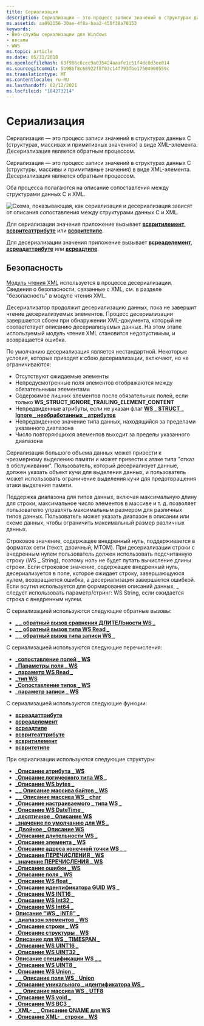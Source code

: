 ```yaml
---
title: Сериализация
description: Сериализация — это процесс записи значений в структурах данных C (структурах, массивах и примитивных значениях) в виде XML-элемента. Десериализация является обратным процессом.
ms.assetid: aa092156-30ae-4f8a-baa2-450f38a78153
keywords:
- Веб-службы сериализации для Windows
- ввсапи
- WWS
ms.topic: article
ms.date: 05/31/2018
ms.openlocfilehash: 63f986c6cec9a035424aaafe1c51f4dc0d3ee014
ms.sourcegitcommit: 5b98bf8c68922f8f03c14f793fbe17504900559c
ms.translationtype: MT
ms.contentlocale: ru-RU
ms.lasthandoff: 02/12/2021
ms.locfileid: "104273214"
---
```

# <a name="serialization"></a>Сериализация

Сериализация — это процесс записи значений в структурах данных C (структурах, массивах и примитивных значениях) в виде XML-элемента. Десериализация является обратным процессом.


Сериализация — это процесс записи значений в структурах данных C (структуры, массивы и примитивные значения) в виде XML-элемента. Десериализация является обратным процессом.

Оба процесса полагаются на описание сопоставления между структурами данных C и XML.

![Схема, показывающая, как сериализация и десериализация зависят от описания сопоставления между структурами данных C и XML.](images/xmlmapping.png)

Для сериализации значения приложение вызывает [**всвритилемент**](/windows/desktop/api/WebServices/nf-webservices-wswriteelement), [**всвритеаттрибуте**](/windows/desktop/api/WebServices/nf-webservices-wswriteattribute) или [**всвритетипе**](/windows/desktop/api/WebServices/nf-webservices-wswritetype).

Для десериализации значения приложение вызывает [**всреаделемент**](/windows/desktop/api/WebServices/nf-webservices-wsreadelement), [**всреадаттрибуте**](/windows/desktop/api/WebServices/nf-webservices-wsreadattribute) или [**всреадтипе**](/windows/desktop/api/WebServices/nf-webservices-wsreadtype).

## <a name="security"></a>Безопасность

[Модуль чтения XML](xml-reader.md) используется в процессе десериализации. Сведения о безопасности, связанные с XML, см. в разделе "безопасность" в модуле чтения XML.

Десериализатор продолжит десериализацию данных, пока не завершит чтение десериализуемых элементов. Процесс десериализации завершается сбоем при обнаружении XML-документа, который не соответствует описанию десериализуемых данных. На этом этапе используемый модуль чтения XML становится недопустимым, и возвращается ошибка.

По умолчанию десериализация является нестандартной. Некоторые условия, которые приводят к сбою десериализации, включают, но не ограничиваются:

-   Отсутствуют ожидаемые элементы
-   Непредусмотренные поля элементов отображаются между обязательными элементами
-   Содержимое лишних элементов после обязательных полей, если только **WS_STRUCT_IGNORE_TRAILING_ELEMENT_CONTENT**
-   Непредвиденные атрибуты, если не указан флаг [**WS \_ STRUCT \_ Ignore \_ необработанных \_ атрибутов**](https://msdn.microsoft.com/library/Dd323454(v=VS.85).aspx)
-   Непредвиденное значение типа данных, находящийся за пределами указанного диапазона
-   Число повторяющихся элементов выходит за пределы указанного диапазона

Сериализация большого объема данных может привести к чрезмерному выделению памяти и может привести к атаке типа "отказ в обслуживании". Пользователь, который десериализует данные, должен указать объект кучи для выделения данных, и пользователь может использовать ограничение выделения кучи для предотвращения атаки выделения памяти.

Поддержка диапазона для типов данных, включая максимальную длину для строки, максимальное число элементов в массиве и т. д. позволяет пользователю управлять максимальным размером для различных типов данных. Пользователь может указать диапазон в описании или схеме данных, чтобы ограничить максимальный размер различных данных.

Строковое значение, содержащее внедренный нуль, поддерживается в форматах сети (текст, двоичный, MTOM). При десериализации строки с внедренным нулем пользователь должен использовать подсчитанную строку (WS \_ String), поэтому ноль не будет путать вычисление длины строки. Если строковое значение, содержащее внедренный нуль, десериализуется в поле, которое ожидает строку, завершающуюся нулем, возвращается ошибка, а десериализация завершается ошибкой. Если всутил используется для формирования описаний данных, \_ следует использовать параметр/стринг: WS String, если ожидается строка с внедренным нулем.

С сериализацией используются следующие обратные вызовы:

-   [**\_ \_ обратный вызов сравнения ДЛИТЕЛЬности WS \_**](/windows/desktop/api/WebServices/nc-webservices-ws_duration_comparison_callback)
-   [**\_ \_ обратный вызов типа WS Read \_**](/windows/desktop/api/WebServices/nc-webservices-ws_read_type_callback)
-   [**\_ \_ обратный вызов типа записи WS \_**](/windows/desktop/api/WebServices/nc-webservices-ws_write_type_callback)

С сериализацией используются следующие перечисления:

-   [**\_сопоставление полей \_ WS**](/windows/desktop/api/WebServices/ne-webservices-ws_field_mapping)
-   [**\_Параметры поля \_ WS**](/windows/win32/api/webservices/ne-webservices-ws_xml_reader_encoding_type)
-   [**\_параметр WS Read \_**](/windows/desktop/api/WebServices/ne-webservices-ws_read_option)
-   [**\_тип WS**](/windows/desktop/api/WebServices/ne-webservices-ws_type)
-   [**\_Сопоставление типов \_ WS**](/windows/desktop/api/WebServices/ne-webservices-ws_type_mapping)
-   [**\_параметр записи \_ WS**](/windows/desktop/api/WebServices/ne-webservices-ws_write_option)

С сериализацией используются следующие функции:

-   [**всреадаттрибуте**](/windows/desktop/api/WebServices/nf-webservices-wsreadattribute)
-   [**всреаделемент**](/windows/desktop/api/WebServices/nf-webservices-wsreadelement)
-   [**всреадтипе**](/windows/desktop/api/WebServices/nf-webservices-wsreadtype)
-   [**всвритеаттрибуте**](/windows/desktop/api/WebServices/nf-webservices-wswriteattribute)
-   [**всвритилемент**](/windows/desktop/api/WebServices/nf-webservices-wswriteelement)
-   [**всвритетипе**](/windows/desktop/api/WebServices/nf-webservices-wswritetype)

При сериализации используются следующие структуры:

-   [**\_Описание атрибута \_ WS**](/windows/desktop/api/WebServices/ns-webservices-ws_attribute_description)
-   [**\_Описание логического типа WS \_**](/windows/desktop/api/WebServices/ns-webservices-ws_bool_description)
-   [**\_Описание WS bytes \_**](/windows/desktop/api/WebServices/ns-webservices-ws_bytes_description)
-   [**\_ \_ Описание массива байтов \_ WS**](/windows/desktop/api/WebServices/ns-webservices-ws_byte_array_description)
-   [**\_ \_ Описание массива WS \_ char**](/windows/desktop/api/WebServices/ns-webservices-ws_char_array_description)
-   [**\_Описание настраиваемого \_ типа WS \_**](/windows/desktop/api/WebServices/ns-webservices-ws_custom_type_description)
-   [**\_Описание WS DateTime \_**](/windows/desktop/api/WebServices/ns-webservices-ws_datetime_description)
-   [**\_десятичное \_ Описание WS**](/windows/desktop/api/WebServices/ns-webservices-ws_decimal_description)
-   [**\_значение по умолчанию для WS \_**](/windows/desktop/api/WebServices/ns-webservices-ws_default_value)
-   [**\_Двойное \_ Описание WS**](/windows/desktop/api/WebServices/ns-webservices-ws_double_description)
-   [**\_Описание длительности WS \_**](/windows/desktop/api/WebServices/ns-webservices-ws_duration_description)
-   [**\_Описание элемента \_ WS**](/windows/desktop/api/WebServices/ns-webservices-ws_element_description)
-   [**\_Описание адреса конечной точки WS \_ \_**](/windows/desktop/api/WebServices/ns-webservices-ws_endpoint_address_description)
-   [**\_Описание ПЕРЕЧИСЛЕНИЯ \_ WS**](/windows/desktop/api/WebServices/ns-webservices-ws_enum_description)
-   [**\_значение ПЕРЕЧИСЛЕНИЯ \_ WS**](/windows/desktop/api/WebServices/ns-webservices-ws_enum_value)
-   [**\_Описание ошибки \_ WS**](/windows/desktop/api/WebServices/ns-webservices-ws_fault_description)
-   [**\_Описание поля \_ WS**](/windows/desktop/api/WebServices/ns-webservices-ws_field_description)
-   [**\_Описание WS float \_**](/windows/desktop/api/WebServices/ns-webservices-ws_float_description)
-   [**\_Описание идентификатора GUID WS \_**](/windows/desktop/api/WebServices/ns-webservices-ws_guid_description)
-   [**\_Описание WS INT16 \_**](/windows/desktop/api/WebServices/ns-webservices-ws_int16_description)
-   [**\_Описание WS Int32 \_**](/windows/desktop/api/WebServices/ns-webservices-ws_int32_description)
-   [**\_Описание WS Int64 \_**](/windows/desktop/api/WebServices/ns-webservices-ws_int64_description)
-   [**Описание "WS \_ INT8" \_**](/windows/desktop/api/WebServices/ns-webservices-ws_int8_description)
-   [**\_диапазон элементов \_ WS**](/windows/desktop/api/WebServices/ns-webservices-ws_item_range)
-   [**\_Описание строки \_ WS**](/windows/desktop/api/WebServices/ns-webservices-ws_string_description)
-   [**\_Описание структуры \_ WS**](/windows/desktop/api/WebServices/ns-webservices-ws_struct_description)
-   [**Описание для WS \_ TIMESPAN \_**](/windows/desktop/api/WebServices/ns-webservices-ws_timespan_description)
-   [**\_Описание WS UINT16 \_**](/windows/desktop/api/WebServices/ns-webservices-ws_uint16_description)
-   [**\_Описание WS UINT32 \_**](/windows/desktop/api/WebServices/ns-webservices-ws_uint32_description)
-   [**Описание спецификации WS \_ \_**](/windows/desktop/api/WebServices/ns-webservices-ws_uint64_description)
-   [**\_Описание WS UINT8 \_**](/windows/desktop/api/WebServices/ns-webservices-ws_uint8_description)
-   [**\_Описание WS Union \_**](/windows/desktop/api/WebServices/ns-webservices-ws_union_description)
-   [**\_ \_ Описание поля WS \_ Union**](/windows/desktop/api/WebServices/ns-webservices-ws_union_field_description)
-   [**\_Описание уникального \_ идентификатора WS \_**](/windows/desktop/api/WebServices/ns-webservices-ws_unique_id_description)
-   [**\_ \_ Описание массива WS \_ UTF8**](/windows/desktop/api/WebServices/ns-webservices-ws_utf8_array_description)
-   [**\_Описание WS void \_**](/windows/desktop/api/WebServices/ns-webservices-ws_void_description)
-   [**\_Описание WS ВСЗ \_**](/windows/desktop/api/WebServices/ns-webservices-ws_wsz_description)
-   [**\_XML- \_ \_ Описание QNAME для WS**](/windows/desktop/api/WebServices/ns-webservices-ws_xml_qname_description)
-   [**\_Описание XML- \_ строки \_ WS**](/windows/desktop/api/WebServices/ns-webservices-ws_xml_string_description)

 

 





